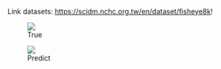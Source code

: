 Link datasets: https://scidm.nchc.org.tw/en/dataset/fisheye8k!


<figure>
  <img
  src="https://hackmd.io/_uploads/Hyn4Dlj5R.jpg "True""
  >
  <figcaption>True</figcaption>
</figure>

<figure>
  <img
  src="https://hackmd.io/_uploads/rJRuDejcA.jpg "Predict""
  >
  <figcaption>Predict</figcaption>
</figure>
